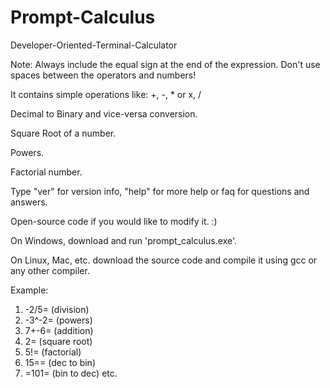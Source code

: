 # Prompt-Calculus
Developer-Oriented-Terminal-Calculator

Note: Always include the equal sign at the end of the expression. Don't use spaces between the operators and numbers!


It contains simple operations like: +, -, * or x, /

Decimal to Binary and vice-versa conversion.

Square Root of a number.

Powers.

Factorial number.

Type "ver" for version info, "help" for more help or faq for questions and answers.

Open-source code if you would like to modify it. :)

On Windows, download and run 'prompt_calculus.exe'.

On Linux, Mac, etc. download the source code and compile it using gcc or any other compiler. 


Example:
1. -2/5= (division) 
2. -3^-2= (powers) 
3. 7+-6= (addition) 
4. 2\= (square root) 
5. 5!= (factorial) 
6. 15== (dec to bin)
7. =101= (bin to dec)
etc. 
